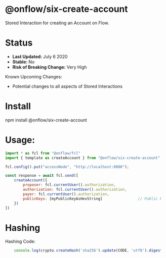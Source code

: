 # @onflow/six-create-account

Stored Interaction for creating an Account on Flow.

# Status

- **Last Updated:** July 6 2020
- **Stable:** No
- **Risk of Breaking Change:** Very High

Known Upcoming Changes:

- Potential changes to all aspects of Stored Interactions

# Install

npm install @onflow/six-create-account

# Usage:

```javascript
import * as fcl from "@onflow/fcl"
import { template as createAccount } from "@onflow/six-create-account"

fcl.config().put("accessNode", "http://localhost:8080");

const response = await fcl.send([
    createAccount({
        proposer: fcl.currentUser().authorization,
        authorization: fcl.currentUser().authorization,     
        payer: fcl.currentUser().authorization,             
        publicKeys: [myPublicKeyAsHexString]                // Public Keys as hex encoded string.
    })
])

```

# Hashing

Hashing Code:
```javascript
    console.log(crypto.createHash('sha256').update(CODE, 'utf8').digest('hex'))
```